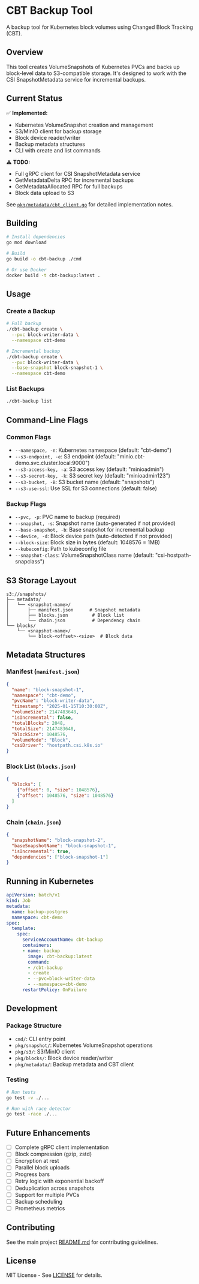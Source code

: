 # CBT Backup Tool

A backup tool for Kubernetes block volumes using Changed Block Tracking (CBT).

## Overview

This tool creates VolumeSnapshots of Kubernetes PVCs and backs up block-level data to S3-compatible storage. It's designed to work with the CSI SnapshotMetadata service for incremental backups.

## Current Status

✅ **Implemented:**
- Kubernetes VolumeSnapshot creation and management
- S3/MinIO client for backup storage
- Block device reader/writer
- Backup metadata structures
- CLI with create and list commands

⚠️ **TODO:**
- Full gRPC client for CSI SnapshotMetadata service
- GetMetadataDelta RPC for incremental backups
- GetMetadataAllocated RPC for full backups
- Block data upload to S3

See [`pkg/metadata/cbt_client.go`](pkg/metadata/cbt_client.go) for detailed implementation notes.

## Building

```bash
# Install dependencies
go mod download

# Build
go build -o cbt-backup ./cmd

# Or use Docker
docker build -t cbt-backup:latest .
```

## Usage

### Create a Backup

```bash
# Full backup
./cbt-backup create \
  --pvc block-writer-data \
  --namespace cbt-demo

# Incremental backup
./cbt-backup create \
  --pvc block-writer-data \
  --base-snapshot block-snapshot-1 \
  --namespace cbt-demo
```

### List Backups

```bash
./cbt-backup list
```

## Command-Line Flags

### Common Flags

- `--namespace, -n`: Kubernetes namespace (default: "cbt-demo")
- `--s3-endpoint, -e`: S3 endpoint (default: "minio.cbt-demo.svc.cluster.local:9000")
- `--s3-access-key, -a`: S3 access key (default: "minioadmin")
- `--s3-secret-key, -k`: S3 secret key (default: "minioadmin123")
- `--s3-bucket, -B`: S3 bucket name (default: "snapshots")
- `--s3-use-ssl`: Use SSL for S3 connections (default: false)

### Backup Flags

- `--pvc, -p`: PVC name to backup (required)
- `--snapshot, -s`: Snapshot name (auto-generated if not provided)
- `--base-snapshot, -b`: Base snapshot for incremental backup
- `--device, -d`: Block device path (auto-detected if not provided)
- `--block-size`: Block size in bytes (default: 1048576 = 1MB)
- `--kubeconfig`: Path to kubeconfig file
- `--snapshot-class`: VolumeSnapshotClass name (default: "csi-hostpath-snapclass")

## S3 Storage Layout

```
s3://snapshots/
├── metadata/
│   └── <snapshot-name>/
│       ├── manifest.json      # Snapshot metadata
│       ├── blocks.json         # Block list
│       └── chain.json          # Dependency chain
└── blocks/
    └── <snapshot-name>/
        └── block-<offset>-<size>  # Block data
```

## Metadata Structures

### Manifest (`manifest.json`)

```json
{
  "name": "block-snapshot-1",
  "namespace": "cbt-demo",
  "pvcName": "block-writer-data",
  "timestamp": "2025-01-15T10:30:00Z",
  "volumeSize": 2147483648,
  "isIncremental": false,
  "totalBlocks": 2048,
  "totalSize": 2147483648,
  "blockSize": 1048576,
  "volumeMode": "Block",
  "csiDriver": "hostpath.csi.k8s.io"
}
```

### Block List (`blocks.json`)

```json
{
  "blocks": [
    {"offset": 0, "size": 1048576},
    {"offset": 1048576, "size": 1048576}
  ]
}
```

### Chain (`chain.json`)

```json
{
  "snapshotName": "block-snapshot-2",
  "baseSnapshotName": "block-snapshot-1",
  "isIncremental": true,
  "dependencies": ["block-snapshot-1"]
}
```

## Running in Kubernetes

```yaml
apiVersion: batch/v1
kind: Job
metadata:
  name: backup-postgres
  namespace: cbt-demo
spec:
  template:
    spec:
      serviceAccountName: cbt-backup
      containers:
      - name: backup
        image: cbt-backup:latest
        command:
        - /cbt-backup
        - create
        - --pvc=block-writer-data
        - --namespace=cbt-demo
      restartPolicy: OnFailure
```

## Development

### Package Structure

- `cmd/`: CLI entry point
- `pkg/snapshot/`: Kubernetes VolumeSnapshot operations
- `pkg/s3/`: S3/MinIO client
- `pkg/blocks/`: Block device reader/writer
- `pkg/metadata/`: Backup metadata and CBT client

### Testing

```bash
# Run tests
go test -v ./...

# Run with race detector
go test -race ./...
```

## Future Enhancements

- [ ] Complete gRPC client implementation
- [ ] Block compression (gzip, zstd)
- [ ] Encryption at rest
- [ ] Parallel block uploads
- [ ] Progress bars
- [ ] Retry logic with exponential backoff
- [ ] Deduplication across snapshots
- [ ] Support for multiple PVCs
- [ ] Backup scheduling
- [ ] Prometheus metrics

## Contributing

See the main project [README.md](../../README.md) for contributing guidelines.

## License

MIT License - See [LICENSE](../../LICENSE) for details.

